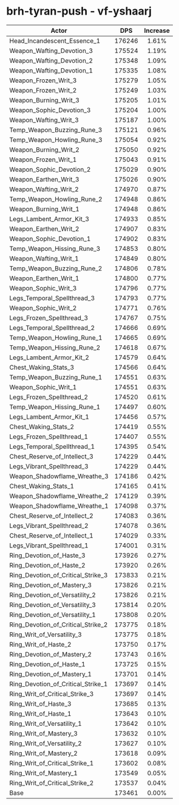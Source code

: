 # brh-tyran-push - vf-yshaarj
| Actor | DPS | Increase |
|---|:---:|:---:|
|Head_Incandescent_Essence_1|176246|1.61%|
|Weapon_Wafting_Devotion_3|175524|1.19%|
|Weapon_Wafting_Devotion_2|175348|1.09%|
|Weapon_Wafting_Devotion_1|175335|1.08%|
|Weapon_Frozen_Writ_3|175279|1.05%|
|Weapon_Frozen_Writ_2|175249|1.03%|
|Weapon_Burning_Writ_3|175205|1.01%|
|Weapon_Sophic_Devotion_3|175204|1.00%|
|Weapon_Wafting_Writ_3|175187|1.00%|
|Temp_Weapon_Buzzing_Rune_3|175121|0.96%|
|Temp_Weapon_Howling_Rune_3|175054|0.92%|
|Weapon_Burning_Writ_2|175050|0.92%|
|Weapon_Frozen_Writ_1|175043|0.91%|
|Weapon_Sophic_Devotion_2|175029|0.90%|
|Weapon_Earthen_Writ_3|175026|0.90%|
|Weapon_Wafting_Writ_2|174970|0.87%|
|Temp_Weapon_Howling_Rune_2|174948|0.86%|
|Weapon_Burning_Writ_1|174948|0.86%|
|Legs_Lambent_Armor_Kit_3|174933|0.85%|
|Weapon_Earthen_Writ_2|174907|0.83%|
|Weapon_Sophic_Devotion_1|174902|0.83%|
|Temp_Weapon_Hissing_Rune_3|174853|0.80%|
|Weapon_Wafting_Writ_1|174849|0.80%|
|Temp_Weapon_Buzzing_Rune_2|174806|0.78%|
|Weapon_Earthen_Writ_1|174800|0.77%|
|Weapon_Sophic_Writ_3|174796|0.77%|
|Legs_Temporal_Spellthread_3|174793|0.77%|
|Weapon_Sophic_Writ_2|174771|0.76%|
|Legs_Frozen_Spellthread_3|174767|0.75%|
|Legs_Temporal_Spellthread_2|174666|0.69%|
|Temp_Weapon_Howling_Rune_1|174665|0.69%|
|Temp_Weapon_Hissing_Rune_2|174618|0.67%|
|Legs_Lambent_Armor_Kit_2|174579|0.64%|
|Chest_Waking_Stats_3|174566|0.64%|
|Temp_Weapon_Buzzing_Rune_1|174551|0.63%|
|Weapon_Sophic_Writ_1|174551|0.63%|
|Legs_Frozen_Spellthread_2|174520|0.61%|
|Temp_Weapon_Hissing_Rune_1|174497|0.60%|
|Legs_Lambent_Armor_Kit_1|174456|0.57%|
|Chest_Waking_Stats_2|174419|0.55%|
|Legs_Frozen_Spellthread_1|174407|0.55%|
|Legs_Temporal_Spellthread_1|174395|0.54%|
|Chest_Reserve_of_Intellect_3|174229|0.44%|
|Legs_Vibrant_Spellthread_3|174229|0.44%|
|Weapon_Shadowflame_Wreathe_3|174186|0.42%|
|Chest_Waking_Stats_1|174165|0.41%|
|Weapon_Shadowflame_Wreathe_2|174129|0.39%|
|Weapon_Shadowflame_Wreathe_1|174098|0.37%|
|Chest_Reserve_of_Intellect_2|174083|0.36%|
|Legs_Vibrant_Spellthread_2|174078|0.36%|
|Chest_Reserve_of_Intellect_1|174029|0.33%|
|Legs_Vibrant_Spellthread_1|174001|0.31%|
|Ring_Devotion_of_Haste_3|173926|0.27%|
|Ring_Devotion_of_Haste_2|173920|0.26%|
|Ring_Devotion_of_Critical_Strike_3|173833|0.21%|
|Ring_Devotion_of_Mastery_3|173826|0.21%|
|Ring_Devotion_of_Versatility_2|173826|0.21%|
|Ring_Devotion_of_Versatility_3|173814|0.20%|
|Ring_Devotion_of_Versatility_1|173808|0.20%|
|Ring_Devotion_of_Critical_Strike_2|173775|0.18%|
|Ring_Writ_of_Versatility_3|173775|0.18%|
|Ring_Writ_of_Haste_2|173750|0.17%|
|Ring_Devotion_of_Mastery_2|173743|0.16%|
|Ring_Devotion_of_Haste_1|173725|0.15%|
|Ring_Devotion_of_Mastery_1|173701|0.14%|
|Ring_Devotion_of_Critical_Strike_1|173697|0.14%|
|Ring_Writ_of_Critical_Strike_3|173697|0.14%|
|Ring_Writ_of_Haste_3|173685|0.13%|
|Ring_Writ_of_Haste_1|173643|0.10%|
|Ring_Writ_of_Versatility_1|173642|0.10%|
|Ring_Writ_of_Mastery_3|173632|0.10%|
|Ring_Writ_of_Versatility_2|173627|0.10%|
|Ring_Writ_of_Mastery_2|173618|0.09%|
|Ring_Writ_of_Critical_Strike_1|173602|0.08%|
|Ring_Writ_of_Mastery_1|173549|0.05%|
|Ring_Writ_of_Critical_Strike_2|173537|0.04%|
|Base|173461|0.00%|
